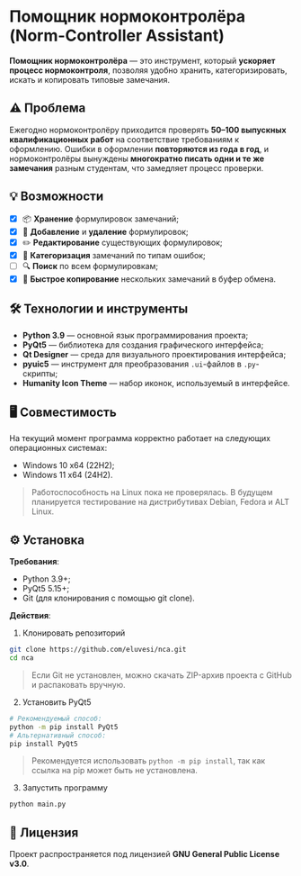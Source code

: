 # Помощник нормоконтролёра (Norm-Controller Assistant)
**Помощник нормоконтролёра** — это инструмент, который **ускоряет процесс нормоконтроля**, позволяя удобно хранить, категоризировать, искать и копировать типовые замечания.

## ⚠️ Проблема
Ежегодно нормоконтролёру приходится проверять **50–100 выпускных квалификационных работ** на соответствие требованиям к оформлению. Ошибки в оформлении **повторяются из года в год**, и нормоконтролёры вынуждены **многократно писать одни и те же замечания** разным студентам, что замедляет процесс проверки.

## 💡 Возможности
- [x] 📦 **Хранение** формулировок замечаний;
- [x] 📝 **Добавление** и **удаление** формулировок;
- [x] ✏️ **Редактирование** существующих формулировок;
- [x] 📂 **Категоризация** замечаний по типам ошибок;
- [ ] 🔍 **Поиск** по всем формулировкам;
- [x] 📑 **Быстрое копирование** нескольких замечаний в буфер обмена.

## 🛠️ Технологии и инструменты
-   **Python 3.9** — основной язык программирования проекта;
-   **PyQt5** — библиотека для создания графического интерфейса;
-   **Qt Designer** — среда для визуального проектирования интерфейса;
-   **pyuic5** — инструмент для преобразования `.ui`-файлов в `.py`-скрипты;
-   **Humanity Icon Theme** — набор иконок, используемый в интерфейсе.

## 🖥️ Совместимость
На текущий момент программа корректно работает на следующих операционных системах:
- Windows 10 x64 (22H2);
- Windows 11 x64 (24H2).

>Работоспособность на Linux пока не проверялась. В будущем планируется тестирование на дистрибутивах Debian, Fedora и ALT Linux.

## ⚙️ Установка
**Требования**:
- Python 3.9+;
- PyQt5 5.15+;
- Git (для клонирования с помощью git clone).

**Действия**:
1. Клонировать репозиторий
```sh
git clone https://github.com/eluvesi/nca.git
cd nca
```
>Если Git не установлен, можно скачать ZIP-архив проекта с GitHub и распаковать вручную.
2. Установить PyQt5
```sh
# Рекомендуемый способ:
python -m pip install PyQt5
# Альтернативный способ:
pip install PyQt5
```
>Рекомендуется использовать `python -m pip install`, так как ссылка на pip может быть не установлена.
3. Запустить программу
```sh
python main.py
```

## 📜 Лицензия
Проект распространяется под лицензией **GNU General Public License v3.0**.